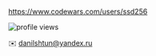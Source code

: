 <!-- [![Typing SVG](https://readme-typing-svg.herokuapp.com?font=Fira+Code&pause=1000&width=435&lines=Hi+there!;My+name+is+Danil+and+am+a+Python+dev)](https://git.io/typing-svg) -->

<!-- [![Ashutosh's github activity graph](https://activity-graph.herokuapp.com/graph?username=istillmissyou&theme=gotham)](https://github.com/ashutosh00710/github-readme-activity-graph) -->

https://www.codewars.com/users/ssd256

<!-- [![My GitHub stat](https://github-readme-stats.vercel.app/api?username=istillmissyou)](https://github.com/istillmissyou/github-readme-stats) -->

![profile views](https://komarev.com/ghpvc/?username=istillmissyou)

✉️ danilshtun@yandex.ru
